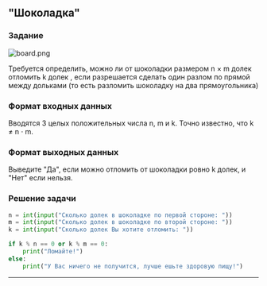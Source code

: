 ## "Шоколадка"

### Задание

![board.png](img/chocolat_lines.png)

Требуется определить, можно ли от шоколадки размером n × m долек отломить k долек , если разрешается сделать один разлом
по прямой между дольками (то есть разломить шоколадку на два прямоугольника)

### Формат входных данных

Вводятся 3 целых положительных числа n, m и k. Точно известно, что k ≠ n ⋅ m.

### Формат выходных данных

Выведите "Да", если можно отломить от шоколадки ровно k долек, и "Нет" если нельзя.

### Решение задачи

```python
n = int(input("Сколько долек в шоколадке по первой стороне: "))
m = int(input("Сколько долек в шоколадке по второй стороне: "))
k = int(input("Сколько долек Вы хотите отломить: "))

if k % n == 0 or k % m == 0:
    print("Ломайте!")
else:
    print("У Вас ничего не получится, лучше ешьте здоровую пищу!")

```

---

